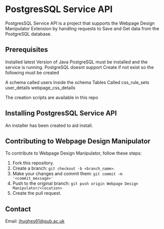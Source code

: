 # PostgresSQL Service API

PostgresSQL Service API is a project that supports the Webpage Design Manipulator Extension by handling requests to Save and Get data from the PostgreSQL database.

## Prerequisites
Installed latest Version of Java
PostgreSQL must be installed and the service is running.
PostgreSQL doesnt support Create if not exist so the following must be created

A schema called users
Inside the schema Tables Called
    css_rule_sets
    user_details
    webpage_css_details

The creation scripts are available in this repo

## Installing PostgresSQL Service API
An installer has been created to aid install.


## Contributing to Webpage Design Manipulator
To contribute to Webpage Design Manipulator, follow these steps:

1. Fork this repository.
2. Create a branch: `git checkout -b <branch_name>`.
3. Make your changes and commit them: `git commit -m '<commit_message>'`
4. Push to the original branch: `git push origin Webpage Design Manipulator/<location>`
5. Create the pull request.

## Contact
Email: jhughes61@qub.ac.uk

